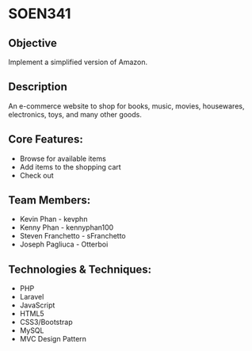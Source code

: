# SOEN341

## Objective
Implement a simplified version of Amazon.

## Description
An e-commerce website to shop for books, music, movies, housewares, electronics, toys, and many other goods.

## Core Features:
* Browse for available items
* Add items to the shopping cart
* Check out

## Team Members:
* Kevin Phan - kevphn
* Kenny Phan - kennyphan100
* Steven Franchetto - sFranchetto
* Joseph Pagliuca - Otterboi

## Technologies & Techniques: 
* PHP
* Laravel
* JavaScript
* HTML5
* CSS3/Bootstrap
* MySQL
* MVC Design Pattern
